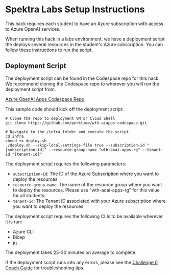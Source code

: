 # Spektra Labs Setup Instructions

This hack requires each student to have an Azure subscription with access to Azure OpenAI services.

When running this hack in a labs environment, we have a deployment script the deploys several resources in the student's Azure subscription. You can follow these instructions to run the script.

## Deployment Script

The deployment script can be found in the Codespace repo for this hack.  We recommend cloning the Codespace repo to wherever you will run the deployment script from.

[Azure OpenAI Apps Codespace Repo](https://github.com/perktime/wth-aiapps-codespace)

This sample code should kick off the deployment script:

```
# Clone the repo to deployment VM or Cloud Shell
git clone https://github.com/perktime/wth-aiapps-codespace.git

# Navigate to the /infra folder and execute the script
cd infra
chmod +x deploy.sh
./deploy.sh --skip-local-settings-file true --subscription-id "[subscription-id]" --resource-group-name "wth-aoai-apps-rg" --tenant-id "[tenant-id]"

```
The deployment script requires the following parameters:
- `subscription-id`: The ID of the Azure Subscription where you want to deploy the resources
- `resource-group-name`: The name of the resource group where you want to deploy the resources. Please use "wth-aoai-apps-rg" for this value for all students.
- `tenant-id`: The Tenant ID associated with your Azure subscription where you want to deploy the resources

The deployment script requires the following CLIs to be available wherever it is run:
- Azure CLI
- Bicep
- jq

The deployment takes 25-30 minutes on average to complete.

If the deployment script runs into any errors, please see the [Challenge 0 Coach Guide](Solution-00.md) for troubleshooting tips.


